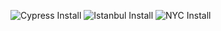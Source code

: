 ![Cypress Install](https://docs.cypress.io/app/tooling/code-coverage)
![Istanbul Install](https://www.npmjs.com/package/vite-plugin-istanbul)
![NYC Install](https://github.com/istanbuljs/nyc)